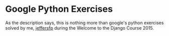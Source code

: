 # Google Python Exercises

As the description says, this is nothing more than google's python exercises solved by me, [jeffersfp](http://github.com/jeffersfp/google-python-exercises-wttd-201://github.com/jeffersfp/google-python-exercises-wttd-2015-jeffersfp) during the Welcome to the Django Course 2015.
